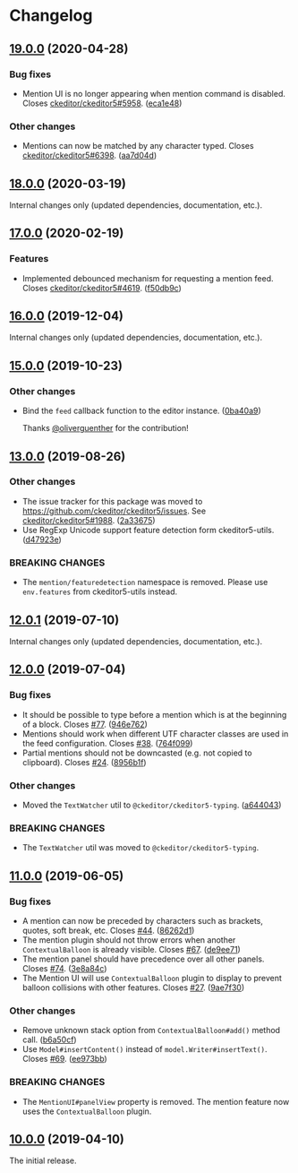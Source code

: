 Changelog
=========

## [19.0.0](https://github.com/ckeditor/ckeditor5-mention/compare/v18.0.0...v19.0.0) (2020-04-28)

### Bug fixes

* Mention UI is no longer appearing when mention command is disabled. Closes [ckeditor/ckeditor5#5958](https://github.com/ckeditor/ckeditor5/issues/5958). ([eca1e48](https://github.com/ckeditor/ckeditor5-mention/commit/eca1e48))

### Other changes

* Mentions can now be matched by any character typed. Closes [ckeditor/ckeditor5#6398](https://github.com/ckeditor/ckeditor5/issues/6398). ([aa7d04d](https://github.com/ckeditor/ckeditor5-mention/commit/aa7d04d))


## [18.0.0](https://github.com/ckeditor/ckeditor5-mention/compare/v17.0.0...v18.0.0) (2020-03-19)

Internal changes only (updated dependencies, documentation, etc.).


## [17.0.0](https://github.com/ckeditor/ckeditor5-mention/compare/v16.0.0...v17.0.0) (2020-02-19)

### Features

* Implemented debounced mechanism for requesting a mention feed. Closes [ckeditor/ckeditor5#4619](https://github.com/ckeditor/ckeditor5/issues/4619). ([f50db9c](https://github.com/ckeditor/ckeditor5-mention/commit/f50db9c))


## [16.0.0](https://github.com/ckeditor/ckeditor5-mention/compare/v15.0.0...v16.0.0) (2019-12-04)

Internal changes only (updated dependencies, documentation, etc.).


## [15.0.0](https://github.com/ckeditor/ckeditor5-mention/compare/v13.0.0...v15.0.0) (2019-10-23)

### Other changes

* Bind the `feed` callback function to the editor instance. ([0ba40a9](https://github.com/ckeditor/ckeditor5-mention/commit/0ba40a9))

  Thanks [@oliverguenther](https://github.com/oliverguenther) for the contribution!


## [13.0.0](https://github.com/ckeditor/ckeditor5-mention/compare/v12.0.1...v13.0.0) (2019-08-26)

### Other changes

* The issue tracker for this package was moved to https://github.com/ckeditor/ckeditor5/issues. See [ckeditor/ckeditor5#1988](https://github.com/ckeditor/ckeditor5/issues/1988). ([2a33675](https://github.com/ckeditor/ckeditor5-mention/commit/2a33675))
* Use RegExp Unicode support feature detection form ckeditor5-utils. ([d47923e](https://github.com/ckeditor/ckeditor5-mention/commit/d47923e))

### BREAKING CHANGES

* The `mention/featuredetection` namespace is removed. Please use `env.features` from ckeditor5-utils instead.


## [12.0.1](https://github.com/ckeditor/ckeditor5-mention/compare/v12.0.0...v12.0.1) (2019-07-10)

Internal changes only (updated dependencies, documentation, etc.).


## [12.0.0](https://github.com/ckeditor/ckeditor5-mention/compare/v11.0.0...v12.0.0) (2019-07-04)

### Bug fixes

* It should be possible to type before a mention which is at the beginning of a block. Closes [#77](https://github.com/ckeditor/ckeditor5-mention/issues/77). ([946e762](https://github.com/ckeditor/ckeditor5-mention/commit/946e762))
* Mentions should work when different UTF character classes are used in the feed configuration. Closes [#38](https://github.com/ckeditor/ckeditor5-mention/issues/38). ([764f099](https://github.com/ckeditor/ckeditor5-mention/commit/764f099))
* Partial mentions should not be downcasted (e.g. not copied to clipboard). Closes [#24](https://github.com/ckeditor/ckeditor5-mention/issues/24). ([8956b1f](https://github.com/ckeditor/ckeditor5-mention/commit/8956b1f))

### Other changes

* Moved the `TextWatcher` util to `@ckeditor/ckeditor5-typing`. ([a644043](https://github.com/ckeditor/ckeditor5-mention/commit/a644043))

### BREAKING CHANGES

* The `TextWatcher` util was moved to `@ckeditor/ckeditor5-typing`.


## [11.0.0](https://github.com/ckeditor/ckeditor5-mention/compare/v10.0.0...v11.0.0) (2019-06-05)

### Bug fixes

* A mention can now be preceded by characters such as brackets, quotes, soft break, etc. Closes [#44](https://github.com/ckeditor/ckeditor5-mention/issues/44). ([86262d1](https://github.com/ckeditor/ckeditor5-mention/commit/86262d1))
* The mention plugin should not throw errors when another `ContextualBalloon` is already visible. Closes [#67](https://github.com/ckeditor/ckeditor5-mention/issues/67). ([de9ee71](https://github.com/ckeditor/ckeditor5-mention/commit/de9ee71))
* The mention panel should have precedence over all other panels. Closes [#74](https://github.com/ckeditor/ckeditor5-mention/issues/74). ([3e8a84c](https://github.com/ckeditor/ckeditor5-mention/commit/3e8a84c))
* The Mention UI will use `ContextualBalloon` plugin to display to prevent balloon collisions with other features. Closes [#27](https://github.com/ckeditor/ckeditor5-mention/issues/27). ([9ae7f30](https://github.com/ckeditor/ckeditor5-mention/commit/9ae7f30))

### Other changes

* Remove unknown stack option from `ContextualBalloon#add()` method call. ([b6a50cf](https://github.com/ckeditor/ckeditor5-mention/commit/b6a50cf))
* Use `Model#insertContent()` instead of `model.Writer#insertText()`. Closes [#69](https://github.com/ckeditor/ckeditor5-mention/issues/69). ([ee973bb](https://github.com/ckeditor/ckeditor5-mention/commit/ee973bb))

### BREAKING CHANGES

* The `MentionUI#panelView` property is removed. The mention feature now uses the `ContextualBalloon` plugin.


## [10.0.0](https://github.com/ckeditor/ckeditor5-mention/tree/v10.0.0) (2019-04-10)

The initial release.
